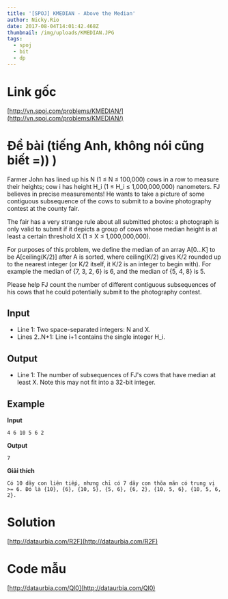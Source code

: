 ```yaml
---
title: '[SPOJ] KMEDIAN - Above the Median'
author: Nicky.Rio
date: 2017-08-04T14:01:42.468Z
thumbnail: /img/uploads/KMEDIAN.JPG
tags:
  - spoj
  - bit
  - dp
---
```

# Link gốc
[http://vn.spoj.com/problems/KMEDIAN/](http://vn.spoj.com/problems/KMEDIAN/)

# Đề bài (tiếng Anh, không nói cũng biết =)) )

Farmer John has lined up his N (1 ≤ N ≤ 100,000) cows in a row to measure their heights; cow i has height H_i (1 ≤ H_i ≤ 1,000,000,000) nanometers. FJ believes in precise measurements! He wants to take a picture of some contiguous subsequence of the cows to submit to a bovine photography contest at the county fair.

The fair has a very strange rule about all submitted photos: a photograph is only valid to submit if it depicts a group of cows whose median height is at least a certain threshold X (1 ≤ X ≤ 1,000,000,000).

For purposes of this problem, we define the median of an array A[0...K] to be A[ceiling(K\/2)] after A is sorted, where ceiling(K/2) gives K/2 rounded up to the nearest integer (or K/2 itself, it K/2 is an integer to begin with). For example the median of {7, 3, 2, 6} is 6, and the median of {5, 4, 8} is 5.

Please help FJ count the number of different contiguous subsequences of his cows that he could potentially submit to the photography contest.

## Input

* Line 1: Two space-separated integers: N and X.
* Lines 2..N+1: Line i+1 contains the single integer H\_i.

## Output

* Line 1: The number of subsequences of FJ's cows that have median at least X. Note this may not fit into a 32-bit integer.

## Example

**Input**
```
4 6 10 5 6 2 

```
**Output**
```
7
```
**Giải thích**
```
Có 10 dãy con liên tiếp, nhưng chỉ có 7 dãy con thõa mãn có trung vị >= 6. Đó là {10}, {6}, {10, 5}, {5, 6}, {6, 2}, {10, 5, 6}, {10, 5, 6, 2}.
```

# Solution
[http://dataurbia.com/R2F](http://dataurbia.com/R2F)
# Code mẫu
[http://dataurbia.com/Ql0](http://dataurbia.com/Ql0)
